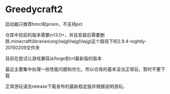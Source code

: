 # Greedycraft2

启动器只推荐hmcl和prism，不支持pcl



仓库中目前的版本需要crl3.0+，并且安装后需要删除.minecraft\libraries\org\lwjgl\lwjgl\lwjgl这个路径下的2.9.4-nightly-20150209文件夹

目前在尝试让游戏兼容从forge到crl最新版的版本

最近主要集中处理一些性能问题和优化，所以仓库的基本没法正常玩，暂时不要下载

正常游玩请去release下载发布的最新稳定版并根据说明游玩，